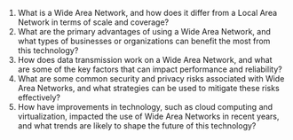 1. What is a Wide Area Network, and how does it differ from a Local Area Network in terms of scale and coverage?
2. What are the primary advantages of using a Wide Area Network, and what types of businesses or organizations can benefit the most from this technology?
3. How does data transmission work on a Wide Area Network, and what are some of the key factors that can impact performance and reliability?
4. What are some common security and privacy risks associated with Wide Area Networks, and what strategies can be used to mitigate these risks effectively?
5. How have improvements in technology, such as cloud computing and virtualization, impacted the use of Wide Area Networks in recent years, and what trends are likely to shape the future of this technology?